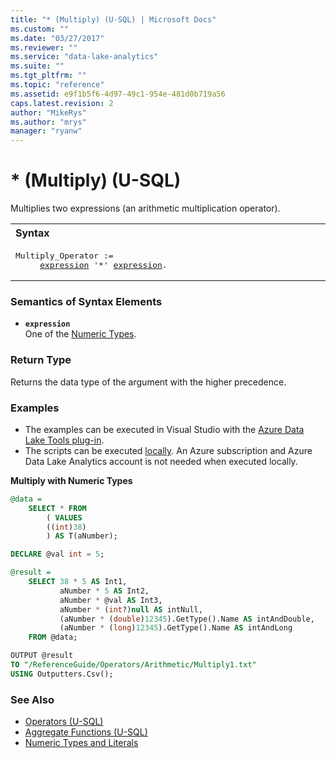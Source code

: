 ```yaml
---
title: "* (Multiply) (U-SQL) | Microsoft Docs"
ms.custom: ""
ms.date: "03/27/2017"
ms.reviewer: ""
ms.service: "data-lake-analytics"
ms.suite: ""
ms.tgt_pltfrm: ""
ms.topic: "reference"
ms.assetid: e9f1b5f6-4d97-49c1-954e-481d0b719a56
caps.latest.revision: 2
author: "MikeRys"
ms.author: "mrys"
manager: "ryanw"
---
```

# * (Multiply) (U-SQL)
Multiplies two expressions (an arithmetic multiplication operator). 

<table><th align="left">Syntax</th><tr><td><pre>
Multiply_Operator :=                                                                                     
     <a href="#expr">expression</a> '*' <a href="#expr">expression</a>.
</pre></td></tr></table>

  
### Semantics of Syntax Elements    
-   <a name="expr"></a>**`expression`**  
One of the [Numeric Types](numeric-types-and-literals.md).

### Return Type
Returns the data type of the argument with the higher precedence.


### Examples  
- The examples can be executed in Visual Studio with the [Azure Data Lake Tools plug-in](https://www.microsoft.com/download/details.aspx?id=49504).  
- The scripts can be executed [locally](https://docs.microsoft.com/azure/data-lake-analytics/data-lake-analytics-data-lake-tools-get-started#run-u-sql-locally).  An Azure subscription and Azure Data Lake Analytics account is not needed when executed locally.

**Multiply with Numeric Types**  
```sql
@data = 
    SELECT * FROM 
        ( VALUES
        ((int)38)
        ) AS T(aNumber);

DECLARE @val int = 5;

@result =
    SELECT 38 * 5 AS Int1,
           aNumber * 5 AS Int2,
           aNumber * @val AS Int3,
           aNumber * (int?)null AS intNull,
           (aNumber * (double)12345).GetType().Name AS intAndDouble,
           (aNumber * (long)12345).GetType().Name AS intAndLong
    FROM @data;

OUTPUT @result
TO "/ReferenceGuide/Operators/Arithmetic/Multiply1.txt"
USING Outputters.Csv();
```

### See Also
* [Operators (U-SQL)](operators-u-sql.md)
* [Aggregate Functions (U-SQL)](aggregate-functions-u-sql.md)
* [Numeric Types and Literals](numeric-types-and-literals.md)



